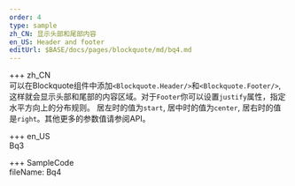```yaml
---   
order: 4 
type: sample  
zh_CN: 显示头部和尾部内容
en_US: Header and footer
editUrl: $BASE/docs/pages/blockquote/md/bq4.md
---      
```


+++ zh_CN   
可以在Blockquote组件中添加<Code>&lt;Blockquote.Header/&gt;</Code>和<Code>&lt;Blockquote.Footer/&gt;</Code>,
这样就会显示头部和尾部的内容区域。对于<Code>Footer</Code>你可以设置<Code>justify</Code>属性，指定水平方向上的分布规则。
居左时的值为<Code>start</Code>, 居中时的值为<Code>center</Code>, 居右时的值是<Code>right</Code>。其他更多的参数值请参阅API。 


+++ en_US   
Bq3

+++ SampleCode  
fileName: Bq4
